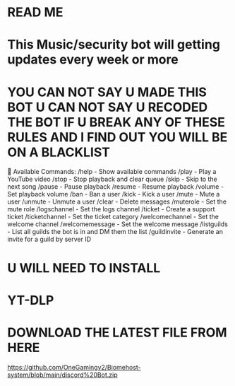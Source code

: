 # READ ME
# This Music/security bot will getting updates every week or more
# YOU CAN NOT SAY U MADE THIS BOT U CAN NOT SAY U RECODED THE BOT IF U BREAK ANY OF THESE RULES AND I FIND OUT YOU WILL BE ON A BLACKLIST
📜 Available Commands:
/help - Show available commands
/play - Play a YouTube video
/stop - Stop playback and clear queue
/skip - Skip to the next song
/pause - Pause playback
/resume - Resume playback
/volume - Set playback volume
/ban - Ban a user
/kick - Kick a user
/mute - Mute a user
/unmute - Unmute a user
/clear - Delete messages
/muterole - Set the mute role
/logschannel - Set the logs channel
/ticket - Create a support ticket
/ticketchannel - Set the ticket category
/welcomechannel - Set the welcome channel
/welcomemessage - Set the welcome message
/listguilds - List all guilds the bot is in and DM them the list
/guildinvite - Generate an invite for a guild by server ID

# U WILL NEED TO INSTALL 
# YT-DLP

# DOWNLOAD THE LATEST FILE FROM HERE
https://github.com/OneGamingv2/Biomehost-system/blob/main/discord%20Bot.zip
